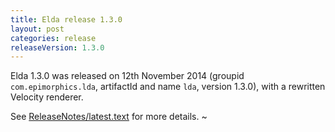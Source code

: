 ```yaml
---
title: Elda release 1.3.0
layout: post
categories: release
releaseVersion: 1.3.0
---
```


Elda 1.3.0 was released on 12th November 2014 (groupid `com.epimorphics.lda`,
artifactId and name `lda`, version 1.3.0), with a rewritten Velocity
renderer.

See
[ReleaseNotes/latest.text](http://epimorphics.github.io/elda/ReleaseNotes/latest.text) for more details.
~     
